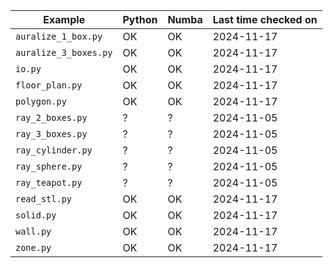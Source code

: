 | Example               | Python | Numba | Last time checked on |
|-----------------------|--------|-------|----------------------|
| `auralize_1_box.py`   | OK     | OK    | 2024-11-17           |
| `auralize_3_boxes.py` | OK     | OK    | 2024-11-17           |
| `io.py`               | OK     | OK    | 2024-11-17           |
| `floor_plan.py`       | OK     | OK    | 2024-11-17           |
| `polygon.py`          | OK     | OK    | 2024-11-17           |
| `ray_2_boxes.py`      | ?      | ?     | 2024-11-05           |
| `ray_3_boxes.py`      | ?      | ?     | 2024-11-05           |
| `ray_cylinder.py`     | ?      | ?     | 2024-11-05           |
| `ray_sphere.py`       | ?      | ?     | 2024-11-05           |
| `ray_teapot.py`       | ?      | ?     | 2024-11-05           |
| `read_stl.py`         | OK     | OK    | 2024-11-17           |
| `solid.py`            | OK     | OK    | 2024-11-17           |
| `wall.py`             | OK     | OK    | 2024-11-17           |
| `zone.py`             | OK     | OK    | 2024-11-17           |
